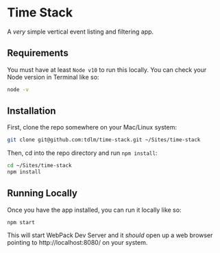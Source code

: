 # Time Stack

A _very_ simple vertical event listing and filtering app.

## Requirements

You must have at least `Node v10` to run this locally. You can check your Node version in Terminal like so:

```bash
node -v
```

## Installation

First, clone the repo somewhere on your Mac/Linux system:

```bash
git clone git@github.com:tdlm/time-stack.git ~/Sites/time-stack
```

Then, cd into the repo directory and run `npm install`:

```bash
cd ~/Sites/time-stack
npm install
```

## Running Locally

Once you have the app installed, you can run it locally like so:

`npm start`

This will start WebPack Dev Server and it _should_ open up a web browser pointing to http://localhost:8080/ on your system.
